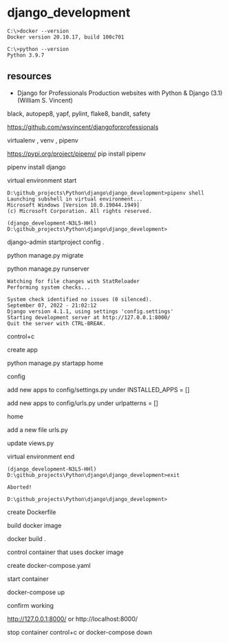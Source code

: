 # django_development

```
C:\>docker --version
Docker version 20.10.17, build 100c701
```

```
C:\>python --version
Python 3.9.7
```

## resources 

* Django for Professionals Production websites with Python & Django (3.1) (William S. Vincent)

black, autopep8, yapf, pylint, flake8, bandit, safety

https://github.com/wsvincent/djangoforprofessionals

virtualenv , venv , pipenv


https://pypi.org/project/pipenv/
pip install pipenv

pipenv install django

virtual environment start 

```
D:\github_projects\Python\django\django_development>pipenv shell
Launching subshell in virtual environment...
Microsoft Windows [Version 10.0.19044.1949]
(c) Microsoft Corporation. All rights reserved.

(django_development-N3L5-HHl) D:\github_projects\Python\django\django_development>
```


django-admin startproject config .

python manage.py migrate

python manage.py runserver

```
Watching for file changes with StatReloader
Performing system checks...

System check identified no issues (0 silenced).
September 07, 2022 - 21:02:12
Django version 4.1.1, using settings 'config.settings'
Starting development server at http://127.0.0.1:8000/
Quit the server with CTRL-BREAK.
```

control+c

create app

python manage.py startapp home

config

add new apps to config/settings.py under INSTALLED_APPS = []

add new apps to config/urls.py under urlpatterns = []

home

add a new file urls.py 

update views.py

virtual environment end

```
(django_development-N3L5-HHl) D:\github_projects\Python\django\django_development>exit

Aborted!

D:\github_projects\Python\django\django_development>
```

create Dockerfile 

build docker image 

docker build .

control container that uses docker image

create docker-compose.yaml

start container 

docker-compose up 

confirm working 

http://127.0.0.1:8000/ or http://localhost:8000/ 

stop container control+c or docker-compose down
